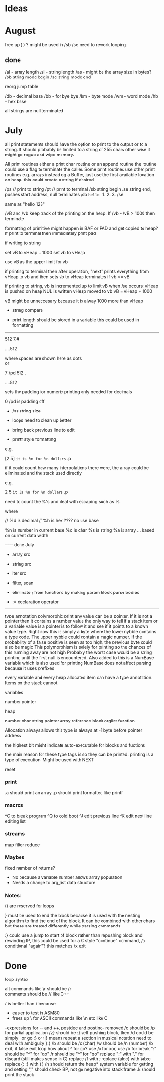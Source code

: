 # Ideas

# August

free up ( ) ?
might be used in /sb /se
need to rework looping

## done

/al - array length
/sl - string length
/as - might be the array size in bytes?
/sb string mode begin
/se string mode end

reorg jump table

/db - decimal base
/bb - for bye bye
/bm - byte mode
/wm - word mode
/hb - hex base

all strings are null terminated

# July 

all print statements should have the option to print to the output 
or to a string. It should probably be limited to a string of 255 chars
other wise it might go rogue and wipe memory.

All print routines either a print char routine or an append routine
the routine could use a flag to terminate the caller.
Some print routines use other print routines e.g. arrays
instead og a Buffer, just use the first available location on heap. 
this could create a string if desired

/ps // print to string
/pt // print to terminal
/sb string begin
/se string end, pushes start address, null terminates
/sb `hello ` 1. 2. 3. /se

same as "hello 123"

/vB and /vb keep track of the printing on the heap. 
If /vb - /vB > 1000 then terminate

formatting of primitive might happen in BAF or PAD and get 
copied to heap?
If print to terminal then immediately print pad

if writing to string, 

set vB to vHeap + 1000
set vb to vHeap

use vB as the upper limit for vb

if printing to terminal then after operation, 
"next" prints everything from vHeap to vb and then sets vb to vHeap
terminates if vb >= vB

if printing to string, vb is incremented up to limit vB
when /se occurs: 
vHeap is pushed on heap
NUL is written
vHeap moved to vb
vB = vHeap + 1000

vB might be unneccesary because it is alway 1000 more than vHeap

- string compare

- print length should be stored in a variable
this could be used in formatting


----------------------------------------------------------------

512 7.#

....512
    
where spaces are shown here as dots     
or 

7 /pd 512 .

....512

sets the padding for numeric printing
only needed for decimals

0 /pd is padding off

- /ss string size
- loops need to clean up better
- bring back previous line to edit

- printf style formatting

e.g. 

[2 5] `it is %n for %n dollars` .p

if it could count how many interpolations there were, 
the array could be eliminated and the stack used directly

e.g.

2 5 `it is %n for %n dollars` .p

need to count the %'s and deal with escaping such as \%

where 

// %d is decimal
// %h is hex  ???? no use base

%n is number in current base
%c is char
%s is string
%a is array ... based on current data width

---- done July
- array src
- string src
- iter src

- filter, scan
- eliminate ; from functions by making param block parse bodies
- := declaration operator

----

type annotation
polymorphic print
any value can be a pointer. If it is not a pointer then it contains a number value
the only way to tell if a stack item or a variable value is a pointer is to follow it 
and see if it points to a known value type.
Right now this is simply a byte where the lower nybble contains a type code. 
The upper nybble could contain a magic number.
If the probability of a false positive is seen as too high, the previous byte could also be magic
This polymorphism is solely for printing so the chances of this running away are not high
Probably the worst case would be a string printing until the first null is encountered.
Also added to this is a NumBase variable which is also used for printing
NumBase does not affect parsing because it uses prefixes


every variable and every heap allocated item can have a type annotation. 
Items on the stack cannot

variables

number 
pointer

heap

number
char
string
pointer
array
reference
block
arglist
function

Allocation always allows this
type is always at -1 byte before pointer address

the highest bit might indicate auto-executable for blocks and fuctions

the main reason for these type tags is so they can be printed. 
printing is a type of execution. Might be used with NEXT


reset

### print

.a should print an array
.p should print formatted like printf

### macros

^C to break program
^Q to cold boot
^J edit previous line
^K edit next line
editing
list

### streams
map 
filter 
reduce

### Maybes

fixed number of returns? 
- No because a variable number allows array population
- Needs a change to arg_list data structure

### Notes:

() are reserved for loops

} must be used to end the block because it is used with the nesting algorithm to
find the end of the block. It can be combined with other chars but these are treated
differently while parsing commands

:} could use a jump to start of block rather than repushing block and rewinding IP, 
this could be used for a C style "continue" command, /a conditional "again"?
this matches /x exit

# Done

loop syntax

alt commands like \r should be /r  
comments should be // like C++

/ is better than \ because
- easier to test in ASM80
- frees up \ for ASCII commands like \n etc like C

-expressions for -- and ++, postdec and postinc- removed
/c should be /p for partial application
/z} should be :}
self pushing block, then /d could be simply : or go
:} or :|} means repeat a section in musical notation
need to deal with ambiguity }:} 
/b should be /c (char)
/w should be /n (number)
/b exit, if false exit loop 
how about ^ for go? use /x for xor, use /b for break
":" should be "^" for "go"
/r should be "^" for "go"
replace ";" with "," for discard (still makes sense in C)
replace /f with ;
replace (ab:c) with \ab:c
replace {: :} with ( )
/h should return the heap* system variable for getting and setting 
"," should check BP, not go negative into stack frame
.k should print the stack

